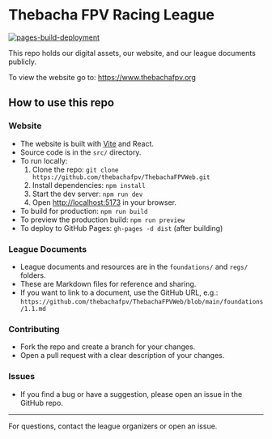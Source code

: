 # Thebacha FPV Racing League

[![pages-build-deployment](https://github.com/spydmobile/ThebachaFPV/actions/workflows/pages/pages-build-deployment/badge.svg)](https://github.com/spydmobile/ThebachaFPV/actions/workflows/pages/pages-build-deployment)

This repo holds our digital assets, our website, and our league documents publicly.

To view the website go to:
<a href="https://www.thebachafpv.org" target="_blank" rel="noopener noreferrer">https://www.thebachafpv.org</a>

## How to use this repo

### Website

- The website is built with [Vite](https://vitejs.dev/) and React.
- Source code is in the `src/` directory.
- To run locally:
  1. Clone the repo: `git clone https://github.com/thebachafpv/ThebachaFPVWeb.git`
  2. Install dependencies: `npm install`
  3. Start the dev server: `npm run dev`
  4. Open [http://localhost:5173](http://localhost:5173) in your browser.
- To build for production: `npm run build`
- To preview the production build: `npm run preview`
- To deploy to GitHub Pages: `gh-pages -d dist` (after building)

### League Documents

- League documents and resources are in the `foundations/` and `regs/` folders.
- These are Markdown files for reference and sharing.
- If you want to link to a document, use the GitHub URL, e.g.:
  `https://github.com/thebachafpv/ThebachaFPVWeb/blob/main/foundations/1.1.md`

### Contributing

- Fork the repo and create a branch for your changes.
- Open a pull request with a clear description of your changes.

### Issues

- If you find a bug or have a suggestion, please open an issue in the GitHub repo.

---

For questions, contact the league organizers or open an issue.
